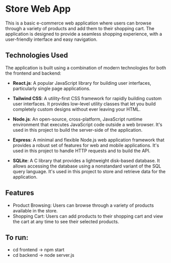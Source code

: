 # Store Web App

This is a basic e-commerce web application where users can browse through a variety of products and add them to their shopping cart. The application is designed to provide a seamless shopping experience, with a user-friendly interface and easy navigation.

## Technologies Used

The application is built using a combination of modern technologies for both the frontend and backend:

- **React.js**: A popular JavaScript library for building user interfaces, particularly single page applications.

- **Tailwind CSS**: A utility-first CSS framework for rapidly building custom user interfaces. It provides low-level utility classes that let you build completely custom designs without ever leaving your HTML.

- **Node.js**: An open-source, cross-platform, JavaScript runtime environment that executes JavaScript code outside a web browser. It's used in this project to build the server-side of the application.

- **Express**: A minimal and flexible Node.js web application framework that provides a robust set of features for web and mobile applications. It's used in this project to handle HTTP requests and to build the API.

- **SQLite**: A C library that provides a lightweight disk-based database. It allows accessing the database using a nonstandard variant of the SQL query language. It's used in this project to store and retrieve data for the application.

## Features

- Product Browsing: Users can browse through a variety of products available in the store.
- Shopping Cart: Users can add products to their shopping cart and view the cart at any time to see their selected products.

## To run:
 - cd frontend -> npm start
 - cd backend -> node server.js
